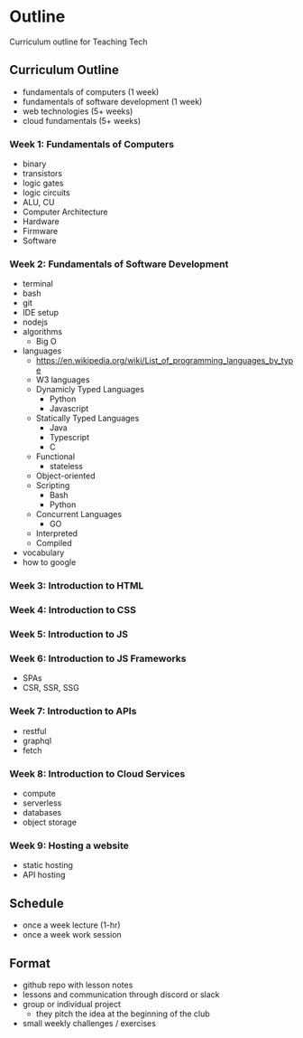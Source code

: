 # Outline

Curriculum outline for Teaching Tech 

## Curriculum Outline
- fundamentals of computers (1 week)
- fundamentals of software development (1 week)
- web technologies (5+ weeks)
- cloud fundamentals (5+ weeks)

### Week 1: Fundamentals of Computers
- binary
- transistors
- logic gates
- logic circuits
- ALU, CU
- Computer Architecture
- Hardware
- Firmware
- Software

### Week 2: Fundamentals of Software Development
- terminal
- bash
- git
- IDE setup
- nodejs
- algorithms
    - Big O
- languages
    - https://en.wikipedia.org/wiki/List_of_programming_languages_by_type
    - W3 languages
    - Dynamicly Typed Languages
        - Python
        - Javascript
    - Statically Typed Languages
        - Java
        - Typescript
        - C
    - Functional
        - stateless
    - Object-oriented
    - Scripting
        - Bash
        - Python
    - Concurrent Languages
        - GO
    - Interpreted 
    - Compiled
- vocabulary
- how to google

### Week 3: Introduction to HTML

### Week 4: Introduction to CSS

### Week 5: Introduction to JS

### Week 6: Introduction to JS Frameworks
- SPAs
- CSR, SSR, SSG

### Week 7: Introduction to APIs
- restful
- graphql
- fetch

### Week 8: Introduction to Cloud Services
- compute
- serverless
- databases
- object storage

### Week 9: Hosting a website
- static hosting
- API hosting



## Schedule
- once a week lecture (1-hr)
- once a week work session

## Format
- github repo with lesson notes
- lessons and communication through discord or slack
- group or individual project
    - they pitch the idea at the beginning of the club
- small weekly challenges / exercises